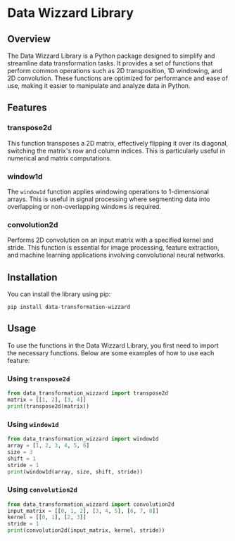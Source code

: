 
# Data Wizzard Library

## Overview
The Data Wizzard Library is a Python package designed to simplify and streamline data transformation tasks. It provides a set of functions that perform common operations such as 2D transposition, 1D windowing, and 2D convolution. These functions are optimized for performance and ease of use, making it easier to manipulate and analyze data in Python.

## Features

### transpose2d
This function transposes a 2D matrix, effectively flipping it over its diagonal, switching the matrix's row and column indices. This is particularly useful in numerical and matrix computations.

### window1d
The `window1d` function applies windowing operations to 1-dimensional arrays. This is useful in signal processing where segmenting data into overlapping or non-overlapping windows is required.

### convolution2d
Performs 2D convolution on an input matrix with a specified kernel and stride. This function is essential for image processing, feature extraction, and machine learning applications involving convolutional neural networks.

## Installation
You can install the library using pip:
```
pip install data-transformation-wizzard
```

## Usage
To use the functions in the Data Wizzard Library, you first need to import the necessary functions. Below are some examples of how to use each feature:

### Using `transpose2d`
```python
from data_transformation_wizzard import transpose2d
matrix = [[1, 2], [3, 4]]
print(transpose2d(matrix))
```

### Using `window1d`
```python
from data_transformation_wizzard import window1d
array = [1, 2, 3, 4, 5, 6]
size = 3
shift = 1
stride = 1
print(window1d(array, size, shift, stride))
```

### Using `convolution2d`
```python
from data_transformation_wizzard import convolution2d
input_matrix = [[0, 1, 2], [3, 4, 5], [6, 7, 8]]
kernel = [[0, 1], [2, 3]]
stride = 1
print(convolution2d(input_matrix, kernel, stride))
```
